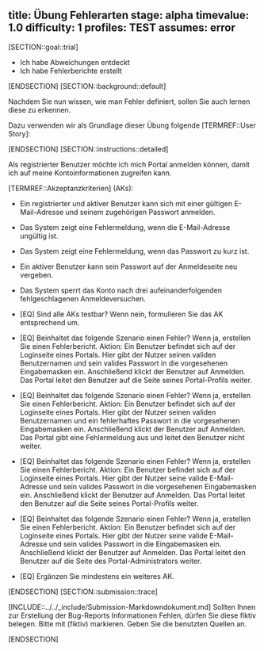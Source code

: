 title: Übung Fehlerarten
stage: alpha
timevalue: 1.0
difficulty: 1
profiles: TEST
assumes: error
---
[SECTION::goal::trial]

- Ich habe Abweichungen entdeckt
- Ich habe Fehlerberichte erstellt

[ENDSECTION]
[SECTION::background::default]

Nachdem Sie nun wissen, wie man Fehler definiert, sollen Sie auch lernen diese zu erkennen.

Dazu verwenden wir als Grundlage dieser Übung folgende [TERMREF::User Story]:

[ENDSECTION]
[SECTION::instructions::detailed]

Als registrierter Benutzer möchte ich mich Portal anmelden können, damit ich auf meine Kontoinformationen zugreifen
kann.

[TERMREF::Akzeptanzkriterien] (AKs):

- Ein registrierter und aktiver Benutzer kann sich mit einer gültigen E-Mail-Adresse und seinem zugehörigen Passwort anmelden.
- Das System zeigt eine Fehlermeldung, wenn die E-Mail-Adresse ungültig ist.
- Das System zeigt eine Fehlermeldung, wenn das Passwort zu kurz ist.
- Ein aktiver Benutzer kann sein Passwort auf der Anmeldeseite neu vergeben.
- Das System sperrt das Konto nach drei aufeinanderfolgenden fehlgeschlagenen Anmeldeversuchen.

- [EQ] Sind alle AKs testbar? Wenn nein, formulieren Sie das AK entsprechend um.
- [EQ] Beinhaltet das folgende Szenario einen Fehler? Wenn ja, erstellen Sie einen Fehlerbericht.
Aktion: Ein Benutzer befindet sich auf der Loginseite eines Portals. Hier gibt der Nutzer seinen validen Benutzernamen und sein valides Passwort in die vorgesehenen Eingabemasken ein. Anschließend klickt der Benutzer auf Anmelden. Das Portal leitet den Benutzer auf die Seite seines Portal-Profils weiter.
- [EQ] Beinhaltet das folgende Szenario einen Fehler? Wenn ja, erstellen Sie einen Fehlerbericht.
Aktion: Ein Benutzer befindet sich auf der Loginseite eines Portals. Hier gibt der Nutzer seinen validen Benutzernamen und ein fehlerhaftes Passwort in die vorgesehenen Eingabemasken ein. Anschließend klickt der Benutzer auf Anmelden.
Das Portal gibt eine Fehlermeldung aus und leitet den Benutzer nicht weiter.
- [EQ] Beinhaltet das folgende Szenario einen Fehler? Wenn ja, erstellen Sie einen Fehlerbericht.
Aktion: Ein Benutzer befindet sich auf der Loginseite eines Portals. Hier gibt der Nutzer seine valide E-Mail-Adresse und sein valides Passwort in die vorgesehenen Eingabemasken ein. Anschließend klickt der Benutzer auf Anmelden.
Das Portal leitet den Benutzer auf die Seite seines Portal-Profils weiter.
- [EQ] Beinhaltet das folgende Szenario einen Fehler? Wenn ja, erstellen Sie einen Fehlerbericht.
Aktion: Ein Benutzer befindet sich auf der Loginseite eines Portals. Hier gibt der Nutzer seine valide E-Mail-Adresse und sein valides Passwort in die Eingabemasken ein. Anschließend klickt der Benutzer auf Anmelden.
Das Portal leitet den Benutzer auf die Seite des Portal-Administrators weiter.
- [EQ] Ergänzen Sie mindestens ein weiteres AK.

[ENDSECTION]
[SECTION::submission::trace]

[INCLUDE::../../_include/Submission-Markdowndokument.md]
Sollten Ihnen zur Erstellung der Bug-Reports Informationen Fehlen, dürfen Sie diese fiktiv belegen. Bitte mit (fiktiv) markieren.
Geben Sie die benutzten Quellen an.

[ENDSECTION]
